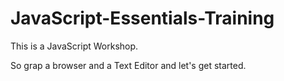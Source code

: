 # JavaScript-Essentials-Training

This is a JavaScript Workshop.

So grap a browser and a Text Editor and let's get started.

